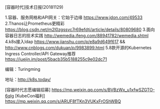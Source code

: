 [容器时代]技术日报(20181129)


1.容器、服务网格和API网关：它始于边缘 https://www.jdon.com/49533
2.Thanos让Prometheus更精彩 https://blog.csdn.net/m2l0zgssvc7r69efdtj/article/details/80809680
3.面向容器日志的技术实践 http://wemedia.ifeng.com/88941782/wemedia.shtml
4.k8s接入ldap https://www.jianshu.com/p/e8a9d649f617 && http://www.cnblogs.com/dukuan/p/9983899.html
5.8款开源的Kubernetes Ingress Controller/API Gateway推荐 https://juejin.im/post/5bacb35b5188255c9e02dc71

编辑：Turingming

地址：http://k8s.today/

[容器时代志愿编辑招募] https://mp.weixin.qq.com/s/BVBzWx_u1xfwSZGTO-6qlg
[KubeCon福利] https://mp.weixin.qq.com/s/ARUF8fTKn3VUKxFrOShWBQ
